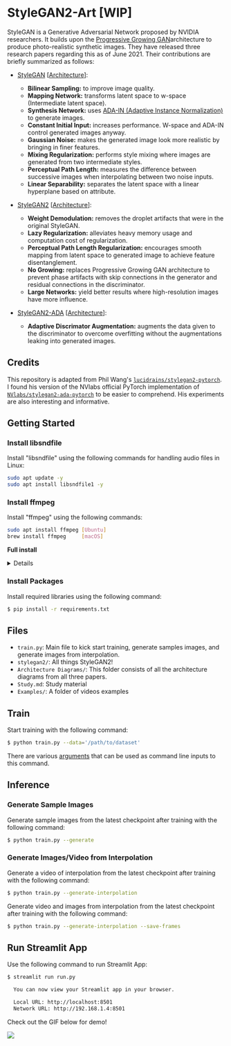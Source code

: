 # StyleGAN2-Art [WIP]

StyleGAN is a Generative Adversarial Network proposed by NVIDIA researchers. It builds upon the [Progressive Growing GAN](https://arxiv.org/pdf/1710.10196.pdf)architecture to produce photo-realistic synthetic images. They have released three research papers regarding this as of June 2021. Their contributions are briefly summarized as follows:

- [StyleGAN](https://arxiv.org/pdf/1812.04948.pdf) [[Architecture](/diags/StyleGAN-Architecture.png)]:
  - **Bilinear Sampling:** to improve image quality.
  - **Mapping Network:** transforms latent space to w-space (Intermediate latent space).
  - **Synthesis Network:** uses [ADA-IN (Adaptive Instance Normalization)](https://arxiv.org/pdf/1703.06868.pdf) to generate images.
  - **Constant Initial Input:** increases performance. W-space and ADA-IN control generated images anyway.
  - **Gaussian Noise:** makes the generated image look more realistic by bringing in finer features.
  - **Mixing Regularization:** performs style mixing where images are generated from two intermediate styles.
  - **Perceptual Path Length:** measures the difference between successive images when interpolating between two noise inputs.
  - **Linear Separability:** separates the latent space with a linear hyperplane based on attribute.

- [StyleGAN2](https://arxiv.org/pdf/1912.04958.pdf) [[Architecture](/diags/StyleGAN2-Architecture.png)]:
  - **Weight Demodulation:** removes the droplet artifacts that were in the original StyleGAN.
  - **Lazy Regularization:** alleviates heavy memory usage and computation cost of regularization.
  - **Perceptual Path Length Regularization:** encourages smooth mapping from latent space to generated image to achieve feature disentanglement.
  - **No Growing:** replaces Progressive Growing GAN architecture to prevent phase artifacts with skip connections in the generator and residual connections in the discriminator.
  - **Large Networks:** yield better results where high-resolution images have more influence.

- [StyleGAN2-ADA](https://arxiv.org/pdf/2006.06676.pdf) [[Architecture](/diags/StyleGAN2-ADA-Architecture.png)]:
  - **Adaptive Discrimator Augmentation:** augments the data given to the discriminator to overcome overfitting without the augmentations leaking into generated images.


## Credits

This repository is adapted from Phil Wang's [`lucidrains/stylegan2-pytorch`](https://github.com/lucidrains/stylegan2-pytorch). I found his version of the NVlabs official PyTorch implementation of [`NVlabs/stylegan2-ada-pytorch`](https://github.com/NVlabs/stylegan2-ada-pytorch) to be easier to comprehend. His experiments are also interesting and informative.


## Getting Started

### Install libsndfile

Install "libsndfile" using the following commands for handling audio files in Linux:
```bash
sudo apt update -y
sudo apt install libsndfile1 -y
```

### Install ffmpeg

Install "ffmpeg" using the following commands:
```bash
sudo apt install ffmpeg [Ubuntu]
brew install ffmpeg     [macOS]
```

**Full install**
<details>

```
cd ~/ffmpeg_sources && \
wget -O ffmpeg-snapshot.tar.bz2 https://ffmpeg.org/releases/ffmpeg-snapshot.tar.bz2 && \
tar xjvf ffmpeg-snapshot.tar.bz2 && \
cd ffmpeg && \
PATH="$HOME/bin:$PATH" PKG_CONFIG_PATH="$HOME/ffmpeg_build/lib/pkgconfig" ./configure \
  --prefix="$HOME/ffmpeg_build" \
  --pkg-config-flags="--static" \
  --extra-cflags="-I$HOME/ffmpeg_build/include" \
  --extra-ldflags="-L$HOME/ffmpeg_build/lib" \
  --extra-libs="-lpthread -lm" \
  --ld="g++" \
  --bindir="$HOME/bin" \
  --enable-gpl \
  --enable-gnutls \
  --enable-libaom \
  --enable-libass \
  --enable-libfdk-aac \
  --enable-libfreetype \
  --enable-libmp3lame \
  --enable-libopus \
  --enable-libsvtav1 \
  --enable-libdav1d \
  --enable-libvorbis \
  --enable-libvpx \
  --enable-libx264 \
  --enable-libx265 \
  --enable-nonfree && \
PATH="$HOME/bin:$PATH" make && \
make install && \
hash -r
```

</details>

### Install Packages

Install required libraries using the following command:
```bash
$ pip install -r requirements.txt
```


## Files

- `train.py`: Main file to kick start training, generate samples images, and generate images from interpolation.
- `stylegan2/`: All things StyleGAN2!
- `Architecture Diagrams/`: This folder consists of all the architecture diagrams from all three papers.
- `Study.md`: Study material
- `Examples/`: A folder of videos examples


## Train

Start training with the following command:
```bash
$ python train.py --data='/path/to/dataset'
```
There are various [arguments](./stylegan2/README.md#`train_from_folder`) that can be used as command line inputs to this command.


## Inference

### Generate Sample Images

Generate sample images from the latest checkpoint after training with the following command:
```bash
$ python train.py --generate
```


### Generate Images/Video from Interpolation

Generate a video of interpolation from the latest checkpoint after training with the following command:
```bash
$ python train.py --generate-interpolation
```

Generate video and images from interpolation from the latest checkpoint after training with the following command:
```bash
$ python train.py --generate-interpolation --save-frames
```


## Run Streamlit App

Use the following command to run Streamlit App:
```bash
$ streamlit run run.py

  You can now view your Streamlit app in your browser.

  Local URL: http://localhost:8501
  Network URL: http://192.168.1.4:8501

```

Check out the GIF below for demo!

<img src="app.gif">
